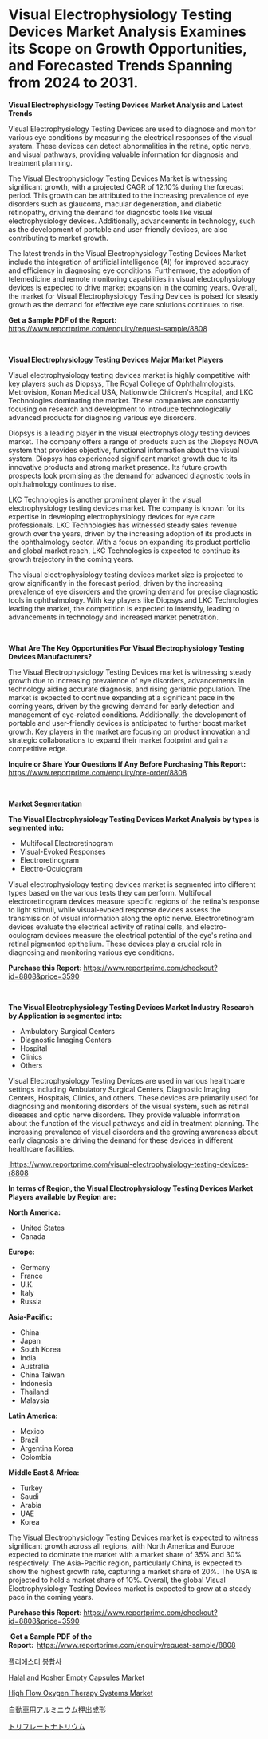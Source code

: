 <p><h1>Visual Electrophysiology Testing Devices Market Analysis Examines its Scope on Growth Opportunities, and Forecasted Trends Spanning from 2024 to 2031.</h1></p><p><strong>Visual Electrophysiology Testing Devices Market Analysis and Latest Trends</strong></p>
<p><p>Visual Electrophysiology Testing Devices are used to diagnose and monitor various eye conditions by measuring the electrical responses of the visual system. These devices can detect abnormalities in the retina, optic nerve, and visual pathways, providing valuable information for diagnosis and treatment planning.</p><p>The Visual Electrophysiology Testing Devices Market is witnessing significant growth, with a projected CAGR of 12.10% during the forecast period. This growth can be attributed to the increasing prevalence of eye disorders such as glaucoma, macular degeneration, and diabetic retinopathy, driving the demand for diagnostic tools like visual electrophysiology devices. Additionally, advancements in technology, such as the development of portable and user-friendly devices, are also contributing to market growth.</p><p>The latest trends in the Visual Electrophysiology Testing Devices Market include the integration of artificial intelligence (AI) for improved accuracy and efficiency in diagnosing eye conditions. Furthermore, the adoption of telemedicine and remote monitoring capabilities in visual electrophysiology devices is expected to drive market expansion in the coming years. Overall, the market for Visual Electrophysiology Testing Devices is poised for steady growth as the demand for effective eye care solutions continues to rise.</p></p>
<p><strong>Get a Sample PDF of the Report:&nbsp;</strong> <a href="https://www.reportprime.com/enquiry/request-sample/8808">https://www.reportprime.com/enquiry/request-sample/8808</a></p>
<p>&nbsp;</p>
<p><strong>Visual Electrophysiology Testing Devices Major Market Players</strong></p>
<p><p>Visual electrophysiology testing devices market is highly competitive with key players such as Diopsys, The Royal College of Ophthalmologists, Metrovision, Konan Medical USA, Nationwide Children's Hospital, and LKC Technologies dominating the market. These companies are constantly focusing on research and development to introduce technologically advanced products for diagnosing various eye disorders.</p><p>Diopsys is a leading player in the visual electrophysiology testing devices market. The company offers a range of products such as the Diopsys NOVA system that provides objective, functional information about the visual system. Diopsys has experienced significant market growth due to its innovative products and strong market presence. Its future growth prospects look promising as the demand for advanced diagnostic tools in ophthalmology continues to rise.</p><p>LKC Technologies is another prominent player in the visual electrophysiology testing devices market. The company is known for its expertise in developing electrophysiology devices for eye care professionals. LKC Technologies has witnessed steady sales revenue growth over the years, driven by the increasing adoption of its products in the ophthalmology sector. With a focus on expanding its product portfolio and global market reach, LKC Technologies is expected to continue its growth trajectory in the coming years.</p><p>The visual electrophysiology testing devices market size is projected to grow significantly in the forecast period, driven by the increasing prevalence of eye disorders and the growing demand for precise diagnostic tools in ophthalmology. With key players like Diopsys and LKC Technologies leading the market, the competition is expected to intensify, leading to advancements in technology and increased market penetration.</p></p>
<p>&nbsp;</p>
<p><strong>What Are The Key Opportunities For Visual Electrophysiology Testing Devices Manufacturers?</strong></p>
<p><p>The Visual Electrophysiology Testing Devices market is witnessing steady growth due to increasing prevalence of eye disorders, advancements in technology aiding accurate diagnosis, and rising geriatric population. The market is expected to continue expanding at a significant pace in the coming years, driven by the growing demand for early detection and management of eye-related conditions. Additionally, the development of portable and user-friendly devices is anticipated to further boost market growth. Key players in the market are focusing on product innovation and strategic collaborations to expand their market footprint and gain a competitive edge.</p></p>
<p><strong>Inquire or Share Your Questions If Any Before Purchasing This Report:</strong> <a href="https://www.reportprime.com/enquiry/pre-order/8808">https://www.reportprime.com/enquiry/pre-order/8808</a></p>
<p>&nbsp;</p>
<p><strong>Market Segmentation</strong></p>
<p><strong>The Visual Electrophysiology Testing Devices Market Analysis by types is segmented into:</strong></p>
<p><ul><li>Multifocal Electroretinogram</li><li>Visual-Evoked Responses</li><li>Electroretinogram</li><li>Electro-Oculogram</li></ul></p>
<p><p>Visual electrophysiology testing devices market is segmented into different types based on the various tests they can perform. Multifocal electroretinogram devices measure specific regions of the retina's response to light stimuli, while visual-evoked response devices assess the transmission of visual information along the optic nerve. Electroretinogram devices evaluate the electrical activity of retinal cells, and electro-oculogram devices measure the electrical potential of the eye's retina and retinal pigmented epithelium. These devices play a crucial role in diagnosing and monitoring various eye conditions.</p></p>
<p><strong>Purchase this Report:&nbsp;</strong><a href="https://www.reportprime.com/checkout?id=8808&price=3590">https://www.reportprime.com/checkout?id=8808&price=3590</a></p>
<p>&nbsp;</p>
<p><strong>The Visual Electrophysiology Testing Devices Market Industry Research by Application is segmented into:</strong></p>
<p><ul><li>Ambulatory Surgical Centers</li><li>Diagnostic Imaging Centers</li><li>Hospital</li><li>Clinics</li><li>Others</li></ul></p>
<p><p>Visual Electrophysiology Testing Devices are used in various healthcare settings including Ambulatory Surgical Centers, Diagnostic Imaging Centers, Hospitals, Clinics, and others. These devices are primarily used for diagnosing and monitoring disorders of the visual system, such as retinal diseases and optic nerve disorders. They provide valuable information about the function of the visual pathways and aid in treatment planning. The increasing prevalence of visual disorders and the growing awareness about early diagnosis are driving the demand for these devices in different healthcare facilities.</p></p>
<p><a href="https://www.reportprime.com/visual-electrophysiology-testing-devices-r8808">&nbsp;https://www.reportprime.com/visual-electrophysiology-testing-devices-r8808</a></p>
<p><strong>In terms of Region, the Visual Electrophysiology Testing Devices Market Players available by Region are:</strong></p>
<p>
    <p> <strong> North America: </strong>
        <ul>
            <li>United States</li>
            <li>Canada</li>
        </ul>
        </p> 
    <p> <strong> Europe: </strong>
        <ul>
            <li>Germany</li>
            <li>France</li>
            <li>U.K.</li>
            <li>Italy</li>
            <li>Russia</li>
        </ul>
        </p> 
    <p> <strong> Asia-Pacific: </strong>
        <ul>
            <li>China</li>
            <li>Japan</li>
            <li>South Korea</li>
            <li>India</li>
            <li>Australia</li>
            <li>China Taiwan</li>
            <li>Indonesia</li>
            <li>Thailand</li>
            <li>Malaysia</li>
        </ul>
        </p> 
    <p> <strong> Latin America: </strong>
        <ul>
            <li>Mexico</li>
            <li>Brazil</li>
            <li>Argentina Korea</li>
            <li>Colombia</li>
        </ul>
        </p> 
    <p> <strong> Middle East & Africa: </strong>
        <ul>
            <li>Turkey</li>
            <li>Saudi</li>
            <li>Arabia</li>
            <li>UAE</li>
            <li>Korea</li>
        </ul>
    </p>
    </p>
<p><p>The Visual Electrophysiology Testing Devices market is expected to witness significant growth across all regions, with North America and Europe expected to dominate the market with a market share of 35% and 30% respectively. The Asia-Pacific region, particularly China, is expected to show the highest growth rate, capturing a market share of 20%. The USA is projected to hold a market share of 10%. Overall, the global Visual Electrophysiology Testing Devices market is expected to grow at a steady pace in the coming years.</p></p>
<p><strong>Purchase this Report: </strong><a href="https://www.reportprime.com/checkout?id=8808&price=3590">https://www.reportprime.com/checkout?id=8808&price=3590</a></p>
<p>&nbsp;<strong>Get a Sample PDF of the Report:&nbsp;&nbsp;</strong><a href="https://www.reportprime.com/enquiry/request-sample/8808">https://www.reportprime.com/enquiry/request-sample/8808</a></p>
<p><strong></strong></p>
<p><p><a href="https://medium.com/@maksymilianbaran1901/%ED%8F%B4%EB%A6%AC%EC%97%90%EC%8A%A4%ED%84%B0-%EB%B4%89%ED%95%A9%EC%82%AC-%EC%8B%9C%EC%9E%A5-%EB%B6%84%EC%84%9D-cagr-%EC%8B%9C%EC%9E%A5-%EC%84%B8%EB%B6%84%ED%99%94-%EB%B0%8F-%EA%B8%80%EB%A1%9C%EB%B2%8C-%EC%82%B0%EC%97%85-%EA%B0%9C%EC%9A%94-f89c3d5488f3">폴리에스터 봉합사</a></p><p><a href="https://github.com/okotobwrhuteie/Market-Research-Report-List-2/blob/main/halal-and-kosher-empty-capsules-market.md">Halal and Kosher Empty Capsules Market</a></p><p><a href="https://github.com/myacatherineblakecaczo9vcsw/Market-Research-Report-List-2/blob/main/high-flow-oxygen-therapy-systems-market.md">High Flow Oxygen Therapy Systems Market</a></p><p><a href="https://medium.com/@raymanta28/%E8%87%AA%E5%8B%95%E8%BB%8A%E7%94%A8%E3%82%A2%E3%83%AB%E3%83%9F%E3%83%8B%E3%82%A6%E3%83%A0%E6%8A%BC%E5%87%BA%E3%81%97%E5%B8%82%E5%A0%B4-%E7%AB%B6%E4%BA%89%E5%88%86%E6%9E%90-%E5%B8%82%E5%A0%B4%E5%8B%95%E5%90%91-2031%E5%B9%B4%E3%81%BE%E3%81%A7%E3%81%AE%E4%BA%88%E6%B8%AC-3a6558213fac">自動車用アルミニウム押出成形</a></p><p><a href="https://github.com/SarahFahey88/Market-Research-Report-List-1/blob/main/374381223160.md">トリフレートナトリウム</a></p></p>